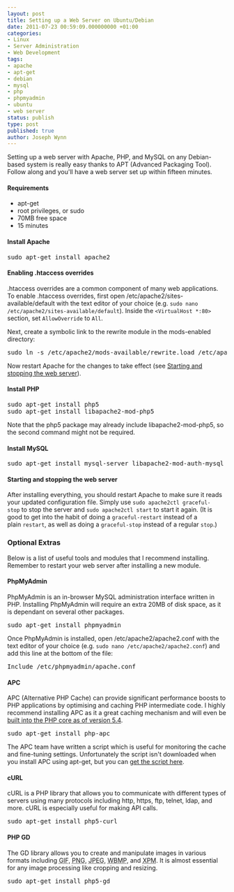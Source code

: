 ```yaml
---
layout: post
title: Setting up a Web Server on Ubuntu/Debian
date: 2011-07-23 00:59:09.000000000 +01:00
categories:
- Linux
- Server Administration
- Web Development
tags:
- apache
- apt-get
- debian
- mysql
- php
- phpmyadmin
- ubuntu
- web server
status: publish
type: post
published: true
author: Joseph Wynn
---
```


Setting up a web server with Apache, PHP, and MySQL on any Debian-based system is really easy thanks to APT (Advanced Packaging Tool). Follow along and you'll have a web server set up within fifteen minutes.<!--more-->

#### Requirements

*   apt-get
*   root privileges, or sudo
*   70MB free space
*   15 minutes

#### Install Apache

<pre class="no-highlight">sudo apt-get install apache2</pre>

#### Enabling .htaccess overrides

.htaccess overrides are a common component of many web applications. To enable .htaccess overrides, first open /etc/apache2/sites-available/default with the text editor of your choice (e.g. `sudo nano /etc/apache2/sites-available/default`). Inside the `<VirtualHost *:80>` section, set `AllowOverride` to `All`.

Next, create a symbolic link to the rewrite module in the mods-enabled directory:

<pre class="no-highlight">sudo ln -s /etc/apache2/mods-available/rewrite.load /etc/apache2/mods-enabled/rewrite.load</pre>

Now restart Apache for the changes to take effect (see [Starting and stopping the web server](#starting-and-stopping-the-web-server)).

#### Install PHP

<pre class="no-highlight">sudo apt-get install php5
sudo apt-get install libapache2-mod-php5</pre>

Note that the php5 package may already include libapache2-mod-php5, so the second command might not be required.

#### Install MySQL

<pre class="no-highlight">sudo apt-get install mysql-server libapache2-mod-auth-mysql php5-mysql</pre>

#### Starting and stopping the web server

After installing everything, you should restart Apache to make sure it reads your updated configuration file. Simply use `sudo apache2ctl graceful-stop` to stop the server and `sudo apache2ctl start` to start it again. (It is good to get into the habit of doing a `graceful-restart` instead of a plain `restart`, as well as doing a `graceful-stop` instead of a regular `stop`.)

### Optional Extras

Below is a list of useful tools and modules that I recommend installing. Remember to restart your web server after installing a new module.

#### PhpMyAdmin

PhpMyAdmin is an in-browser MySQL administration interface written in PHP. Installing PhpMyAdmin will require an extra 20MB of disk space, as it is dependant on several other packages.

<pre class="no-highlight">sudo apt-get install phpmyadmin</pre>

Once PhpMyAdmin is installed, open /etc/apache2/apache2.conf with the text editor of your choice (e.g. `sudo nano /etc/apache2/apache2.conf`) and add this line at the bottom of the file:

<pre class="no-highlight">Include /etc/phpmyadmin/apache.conf</pre>

#### APC

APC (Alternative PHP Cache) can provide significant performance boosts to PHP applications by optimising and caching PHP intermediate code. I highly recommend installing APC as it a great caching mechanism and will even be [built into the PHP core as of version 5.4](http://en.wikipedia.org/wiki/List_of_PHP_accelerators#Alternative_PHP_Cache_.28APC.29).

<pre class="no-highlight">sudo apt-get install php-apc</pre>

The APC team have written a script which is useful for monitoring the cache and fine-tuning settings. Unfortunately the script isn't downloaded when you install APC using apt-get, but you can [get the script here](http://pastebin.com/GKSyafs1).

#### cURL

cURL is a PHP library that allows you to communicate with different types of servers using many protocols including http, https, ftp, telnet, ldap, and more. cURL is especially useful for making API calls.

<pre class="no-highlight">sudo apt-get install php5-curl</pre>

#### PHP GD

The GD library allows you to create and manipulate images in various formats including <acronym title="Graphic Interchange Format">GIF</acronym>, <acronym title="Portable Network Graphics">PNG</acronym>, <acronym title="Joint Photographic Experts Group">JPEG</acronym>, <acronym title="Wireless Bitmap">WBMP</acronym>, and <acronym title="X PixMap">XPM</acronym>. It is almost essential for any image processing like cropping and resizing.

<pre class="no-highlight">sudo apt-get install php5-gd</pre>
